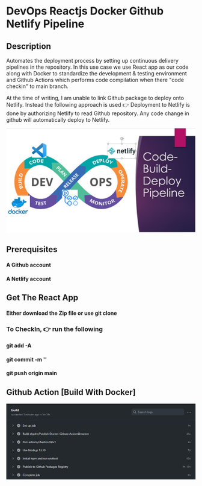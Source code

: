 # DevOps Reactjs Docker Github Netlify Pipeline

## Description
Automates the deployment process by setting up continuous delivery pipelines in the repository.
In this use case we use React app as our code along with Docker to standardize the development & testing environment 
and Github Actions which performs code compilation when there "code checkin" to main branch.

At the time of writing, I am unable to link Github package to deploy onto Netlify. Instead the following approach is used 👉
Deployment to Netlify is done by authorizing Netlify to read Github repository. Any code change in github will automatically 
deploy to Netlify.

![DevOps](pipeline.JPG?raw=true "Devops")

## Prerequisites
#### A Github account
#### A Netlify account

## Get The React App
#### Either download the Zip file or use git clone

### To CheckIn, 👉 run the following
#### git add -A
#### git commit -m '<your message>'
#### git push origin main
  
## Github Action [Build With Docker] 
![Build](Build.JPG?raw=true "Build")
